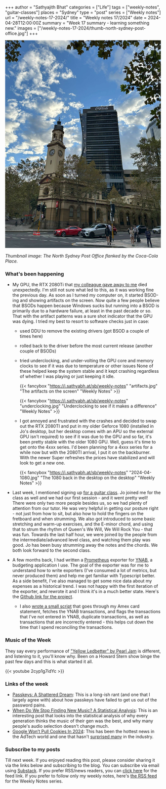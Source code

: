 +++
author = "Sathyajith Bhat"
categories = ["Life"]
tags = ["weekly-notes", "guitar-classes"]
places = "Sydney"
type = "post"
series = ["Weekly notes"]
url = "/weekly-notes-17-2024/"
title = "Weekly notes 17/2024"
date = 2024-04-28T12:00:00Z
summary = "Week 17 summary - learning something new."
images = ["/weekly-notes-17-2024/thumb-north-sydney-post-office.jpg"]
+++

![](thumb-north-sydney-post-office.jpg)

_Thumbnail image: The North Sydney Post Office flanked by the Coca-Cola Place._ 

### What's been happening

* My GPU, the RTX 2080Ti that [my colleague gave away to me](/2023/07/09/weekly-notes-27-2023/) died unexpectedly. I'm still not sure what led to this, as it was working fine the previous day. As soon as I turned my computer on, it started BSOD-ing and showing artifacts on the screen. Now quite a few people believe that BSODs happen because Windows sucks but running into a BSOD is primarily due to a hardware failure, at least in the past decade or so. That with the artifact patterns was a sure shot indicator that the GPU was dying. I tried my best to resort to software checks just in case:
    * used DDU to remove the existing drivers (got BSOD a couple of times here)
    * rolled back to the driver before the most current release (another couple of BSODs)
    * tried underclocking, and under-volting the GPU core and memory clocks to see if it was due to temperature or other issues
  None of these helped keep the system stable and it kept crashing regardless of whether I was playing or just keeping it idle. 

      {{< fancybox "https://i.sathyabh.at/sb/weekly-notes" "artifacts.jpg" "The artifacts on the screen" "Weekly Notes" >}}

      {{< fancybox "https://i.sathyabh.at/sb/weekly-notes" "underclocking.jpg" "Underclocking to see if it makes a difference" "Weekly Notes" >}}

  * I got annoyed and frustrated with the crashes and decided to swap out the RTX 2080TI and put in my older Geforce 1080 (installed in Jo's desktop, but her desktop comes with an APU so the external GPU isn't required) to see if it was due to the GPU and so far, it's been pretty stable with the older 1080 GPU. Well, guess it's time to get onto the 4xxx series. I'd been planning for a 4xxx series for a while now but with the 2080TI arrival, I put it on the backburner. With the newer Super refreshes the prices have stabilized and will look to get a new one.

    {{< fancybox "https://i.sathyabh.at/sb/weekly-notes" "2024-04-1080.jpg" "The 1080 back in the desktop on the desktop" "Weekly Notes" >}}

* Last week, I mentioned signing up [for a guitar class](/weekly-notes-16-2024/). Jo joined me for the class as well and we had our first session - and it went pretty well! There were only two more people besides us, so we had plenty of attention from our tutor. He was very helpful in getting our posture right - not just from how to sit, but also how to hold the fingers on the fretboard and when strumming. We also got introduced to some basic stretching and warm-up exercises, and the E-minor chord, and using that to strum the rhythm of Queen's We Will, We Will Rock You - that was fun. Towards the last half hour, we were joined by the people from the intermediate/advanced level class, and watching them play was good. Jo has been busy strumming away the notes and the chords. We both look forward to the second class. 
* A few months back, I had written a [Prometheus](https://prometheus.io/) exporter for [YNAB](https://www.ynab.com/), a budgeting application I use. The goal of the exporter was for me to understand how to write exporters (I've consumed a lot of metrics, but never produced them) and help me get familiar with Typescript better. As a side benefit, I've also managed to get some nice data about my expenses as a historical trend. I was not happy with the first iteration of the exporter, and rewrote it and I think it's in a much better state. Here's the [Github link for the project](https://github.com/sathyabhat/ynab-exporter).
    * I also [wrote a small script](https://github.com/SathyaBhat/ynab-validate) that goes through my Amex card statement, fetches the YNAB transactions, and flags the transactions that I've not entered in YNAB, duplicate transactions, as well as transactions that are incorrectly entered - this helps cut down the time that I spend reconciling the transactions. 

### Music of the Week

They say every performance of ["Yellow Ledbetter" by Pearl Jam](https://www.youtube.com/watch?v=2cyp1g7idYc) is different, and listening to it, you'll know why. Been on a Howard Stern show binge the past few days and this is what started it all.

{{< youtube 2cyp1g7idYc >}}

### Links of the week

* [Passkeys: A Shattered Dream](https://fy.blackhats.net.au/blog/2024-04-26-passkeys-a-shattered-dream/): This is a long-ish rant (and one that I largely agree with) about how passkeys have failed to get us out of the password pains.
* [When Do We Stop Finding New Music? A Statistical Analysis](https://www.statsignificant.com/p/when-do-we-stop-finding-new-music): This is an interesting post that looks into the statistical analysis of why every generation thinks the music of their gen was the best, and why many people's audio selection doesn't change much. 
* [Google Won’t Pull Cookies In 2024](https://www.adexchanger.com/online-advertising/google-wont-pull-cookies-in-2024/): This has been the hottest news in the AdTech world and one that hasn't [surprised many](https://www.thecurrent.com/google-chrome-cookie-deprecation) in the industry.

### Subscribe to my posts

Till next week. If you enjoyed reading this post, please consider sharing it via the links below and subscribing to the blog. You can subscribe via email using [Substack](https://sathyabhat.substack.com/). If you prefer RSS/news readers, you can [click here](https://sathyabh.at/index.xml) for the feed link. If you prefer to follow only my weekly notes, here's [the RSS feed](https://sathyabh.at/series/weekly-notes/index.xml) for the Weekly Notes series. 